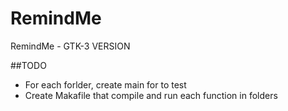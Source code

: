 # RemindMe
RemindMe - GTK-3 VERSION

##TODO
* For each forlder, create main for to test
* Create Makafile that compile and run each function in folders
